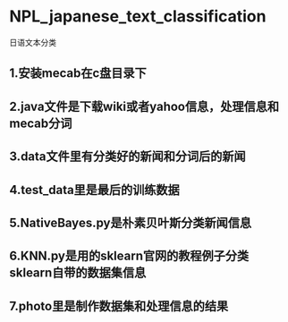 # NPL_japanese_text_classification
日语文本分类

## 1.安装mecab在c盘目录下
## 2.java文件是下载wiki或者yahoo信息，处理信息和mecab分词
## 3.data文件里有分类好的新闻和分词后的新闻
## 4.test_data里是最后的训练数据
## 5.NativeBayes.py是朴素贝叶斯分类新闻信息
## 6.KNN.py是用的sklearn官网的教程例子分类sklearn自带的数据集信息
## 7.photo里是制作数据集和处理信息的结果
